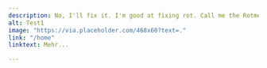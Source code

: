 ```yaml
---
description: No, I'll fix it. I'm good at fixing rot. Call me the Rotmeister. No, I'm the Doctor. Don't call me the Rotmeister.
alt: Test1
image: "https://via.placeholder.com/468x60?text=."
link: "/home"
linktext: Mehr...

---
```

